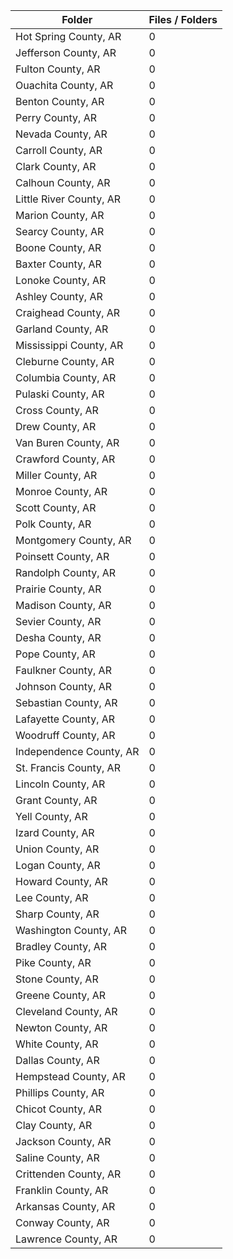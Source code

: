 | Folder                  |   Files / Folders |
|-------------------------|-------------------|
| Hot Spring County, AR   |                 0 |
| Jefferson County, AR    |                 0 |
| Fulton County, AR       |                 0 |
| Ouachita County, AR     |                 0 |
| Benton County, AR       |                 0 |
| Perry County, AR        |                 0 |
| Nevada County, AR       |                 0 |
| Carroll County, AR      |                 0 |
| Clark County, AR        |                 0 |
| Calhoun County, AR      |                 0 |
| Little River County, AR |                 0 |
| Marion County, AR       |                 0 |
| Searcy County, AR       |                 0 |
| Boone County, AR        |                 0 |
| Baxter County, AR       |                 0 |
| Lonoke County, AR       |                 0 |
| Ashley County, AR       |                 0 |
| Craighead County, AR    |                 0 |
| Garland County, AR      |                 0 |
| Mississippi County, AR  |                 0 |
| Cleburne County, AR     |                 0 |
| Columbia County, AR     |                 0 |
| Pulaski County, AR      |                 0 |
| Cross County, AR        |                 0 |
| Drew County, AR         |                 0 |
| Van Buren County, AR    |                 0 |
| Crawford County, AR     |                 0 |
| Miller County, AR       |                 0 |
| Monroe County, AR       |                 0 |
| Scott County, AR        |                 0 |
| Polk County, AR         |                 0 |
| Montgomery County, AR   |                 0 |
| Poinsett County, AR     |                 0 |
| Randolph County, AR     |                 0 |
| Prairie County, AR      |                 0 |
| Madison County, AR      |                 0 |
| Sevier County, AR       |                 0 |
| Desha County, AR        |                 0 |
| Pope County, AR         |                 0 |
| Faulkner County, AR     |                 0 |
| Johnson County, AR      |                 0 |
| Sebastian County, AR    |                 0 |
| Lafayette County, AR    |                 0 |
| Woodruff County, AR     |                 0 |
| Independence County, AR |                 0 |
| St. Francis County, AR  |                 0 |
| Lincoln County, AR      |                 0 |
| Grant County, AR        |                 0 |
| Yell County, AR         |                 0 |
| Izard County, AR        |                 0 |
| Union County, AR        |                 0 |
| Logan County, AR        |                 0 |
| Howard County, AR       |                 0 |
| Lee County, AR          |                 0 |
| Sharp County, AR        |                 0 |
| Washington County, AR   |                 0 |
| Bradley County, AR      |                 0 |
| Pike County, AR         |                 0 |
| Stone County, AR        |                 0 |
| Greene County, AR       |                 0 |
| Cleveland County, AR    |                 0 |
| Newton County, AR       |                 0 |
| White County, AR        |                 0 |
| Dallas County, AR       |                 0 |
| Hempstead County, AR    |                 0 |
| Phillips County, AR     |                 0 |
| Chicot County, AR       |                 0 |
| Clay County, AR         |                 0 |
| Jackson County, AR      |                 0 |
| Saline County, AR       |                 0 |
| Crittenden County, AR   |                 0 |
| Franklin County, AR     |                 0 |
| Arkansas County, AR     |                 0 |
| Conway County, AR       |                 0 |
| Lawrence County, AR     |                 0 |